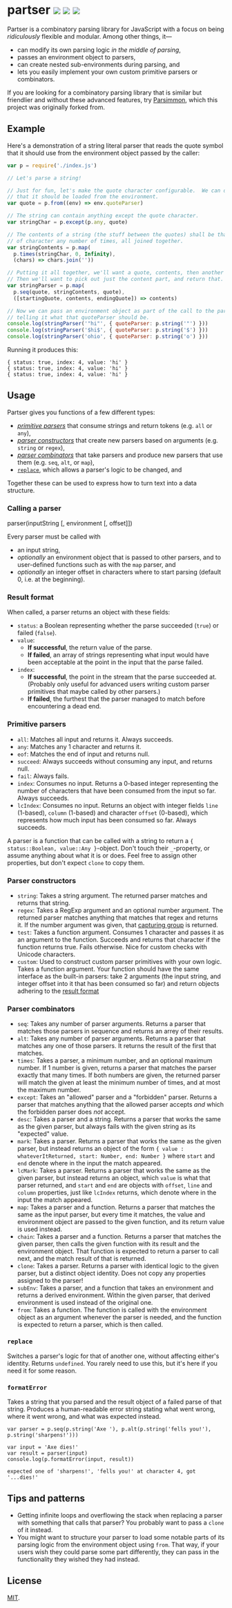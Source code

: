 # partser [![](https://img.shields.io/npm/v/partser.svg?style=flat-square)](https://www.npmjs.com/package/partser) [![](https://img.shields.io/travis/anko/partser.svg?style=flat-square)](https://travis-ci.org/anko/partser) [![](https://img.shields.io/david/anko/partser.svg?style=flat-square)](https://david-dm.org/anko/partser)

Partser is a combinatory parsing library for JavaScript with a focus on being
*ridiculously* flexible and modular.  Among other things, it—

 - can modify its own parsing logic *in the middle of parsing*,
 - passes an environment object to parsers,
 - can create nested sub-environments during parsing, and
 - lets you easily implement your own custom primitive parsers or combinators.

If you are looking for a combinatory parsing library that is similar but
friendlier and without these advanced features, try
[Parsimmon](https://github.com/jneen/parsimmon), which this project was
originally forked from.

## Example

Here's a demonstration of a string literal parser that reads the quote symbol
that it should use from the environment object passed by the caller:

<!-- !test program
# Change requires to the correct import, and strip the final newline.
sed "s/require('partser')/require('.\\/index.js')/g" \
| node \
| head -c -1 -->

<!-- !test in quick example -->

``` js
var p = require('./index.js')

// Let's parse a string!

// Just for fun, let's make the quote character configurable.  We can define
// that it should be loaded from the environment.
var quote = p.from((env) => env.quoteParser)

// The string can contain anything except the quote character.
var stringChar = p.except(p.any, quote)

// The contents of a string (the stuff between the quotes) shall be that sort
// of character any number of times, all joined together.
var stringContents = p.map(
  p.times(stringChar, 0, Infinity),
  (chars) => chars.join(''))

// Putting it all together, we'll want a quote, contents, then another quote.
// Then we'll want to pick out just the content part, and return that.
var stringParser = p.map(
  p.seq(quote, stringContents, quote),
  ([startingQuote, contents, endingQuote]) => contents)

// Now we can pass an environment object as part of the call to the parser,
// telling it what that quoteParser should be.
console.log(stringParser('"hi"', { quoteParser: p.string('"') }))
console.log(stringParser('$hi$', { quoteParser: p.string('$') }))
console.log(stringParser('ohio', { quoteParser: p.string('o') }))
```

Running it produces this:

<!-- !test out quick example -->

```
{ status: true, index: 4, value: 'hi' }
{ status: true, index: 4, value: 'hi' }
{ status: true, index: 4, value: 'hi' }
```

## Usage

Partser gives you functions of a few different types:

 - [*primitive parsers*](#primitive-parsers) that consume strings and return
   tokens (e.g. `all` or `any`),
 - [*parser constructors*](#parser-constructors) that create new parsers based
   on arguments (e.g.  `string` or `regex`),
 - [*parser combinators*](#parser-combinators) that take parsers and produce
   new parsers that use them (e.g.  `seq`, `alt`, or `map`),
 - [`replace`](#replace), which allows a parser's logic to be changed, and

Together these can be used to express how to turn text into a data structure.

### Calling a parser

   parser(inputString [, environment [, offset]])

Every parser must be called with

 - an input string,
 - *optionally* an environment object that is passed to other parsers, and to
   user-defined functions such as with the `map` parser, and
 - *optionally* an integer offset in characters where to start parsing (default
   0, i.e. at the beginning).

### Result format

When called, a parser returns an object with these fields:

 - `status`: a Boolean representing whether the parse succeeded (`true`) or
   failed (`false`).
 - `value`:
   - **If successful**, the return value of the parse.
   - **If failed**, an array of strings representing what input would have been
     acceptable at the point in the input that the parse failed.
 - `index`:
   - **If successful**, the point in the stream that the parse succeeded at.
     (Probably only useful for advanced users writing custom parser primitives
     that maybe called by other parsers.)
   - **If failed**, the furthest that the parser managed to match before
     encountering a dead end.

### Primitive parsers

 - `all`: Matches all input and returns it.  Always succeeds.
 - `any`: Matches any 1 character and returns it.
 - `eof`: Matches the end of input and returns null.
 - `succeed`: Always succeeds without consuming any input, and returns null.
 - `fail`: Always fails.
 - `index`: Consumes no input.  Returns a 0-based integer representing the
   number of characters that have been consumed from the input so far.  Always
   succeeds.
 - `lcIndex`: Consumes no input.  Returns an object with integer fields `line`
   (1-based), `column` (1-based) and character `offset` (0-based), which
   represents how much input has been consumed so far.  Always succeeds.

A parser is a function that can be called with a string to return a `{
status::Boolean, value::Any }`-object.  Don't touch their `_`-property, or
assume anything about what it is or does.  Feel free to assign other properties,
but don't expect `clone` to copy them.

### Parser constructors

 - `string`: Takes a string argument.  The returned parser matches and returns
   that string.
 - `regex`: Takes a RegExp argument and an optional number argument.  The
   returned parser matches anything that matches that regex and returns it.  If
   the number argument was given, that [capturing
   group](https://developer.mozilla.org/en-US/docs/Web/JavaScript/Reference/Global_Objects/RegExp#grouping-back-references)
   is returned.
 - `test`: Takes a function argument.  Consumes 1 character and passes it as an
   argument to the function.  Succeeds and returns that character if the
   function returns true.  Fails otherwise.  Nice for custom checks with
   Unicode characters.
 - `custom`: Used to construct custom parser primitives with your own logic.
   Takes a function argument.  Your function should have the same interface as
   the built-in parsers: take 2 arguments (the input string, and integer offset
   into it that has been consumed so far) and return objects adhering to the
   [result format](#result-format)

### Parser combinators

 - `seq`: Takes any number of parser arguments.  Returns a parser that matches
   those parsers in sequence and returns an arrey of their results.
 - `alt`: Takes any number of parser arguments.  Returns a parser that matches
   any one of those parsers.  It returns the result of the first that matches.
 - `times`: Takes a parser, a minimum number, and an optional maximum number.
   If 1 number is given, returns a parser that matches the parser exactly that
   many times.  If both numbers are given, the returned parser will match the
   given at least the minimum number of times, and at most the maximum number.
 - `except`: Takes an "allowed" parser and a "forbidden" parser.  Returns a
   parser that matches anything that the allowed parser accepts *and* which the
   forbidden parser does *not* accept.
 - `desc`: Takes a parser and a string.  Returns a parser that works the same
   as the given parser, but always fails with the given string as its
   "expected" value.
 - `mark`: Takes a parser.  Returns a parser that works the same as the given
   parser, but instead returns an object of the form `{ value :
   whateverItReturned, start: Number, end: Number }` where `start` and `end`
   denote where in the input the match appeared.
 - `lcMark`: Takes a parser.  Returns a parser that works the same as the given
   parser, but instead returns an object, which `value` is what that parser
   returned, and `start` and `end` are objects with `offset`, `line` and
   `column` properties, just like `lcIndex` returns, which denote where in the
   input the match appeared.
 - `map`: Takes a parser and a function.  Returns a parser that matches the
   same as the input parser, but every time it matches, the value and
   environment object are passed to the given function, and its return value is
   used instead.
 - `chain`: Takes a parser and a function.  Returns a parser that matches the
   given parser, then calls the given function with its result and the
   environment object.  That function is expected to return a parser to call
   next, and the match result of that is returned.
 - `clone`: Takes a parser.  Returns a parser with identical logic to the given
   parser, but a distinct object identity.  Does not copy any properties
   assigned to the parser!
 - `subEnv`: Takes a parser, and a function that takes an environment and
   returns a derived environment.  Within the given parser, that derived
   environment is used instead of the original one.
 - `from`: Takes a function.  The function is called with the environment
   object as an argument whenever the parser is needed, and the function is
   expected to return a parser, which is then called.

### `replace`

Switches a parser's logic for that of another one, without affecting either's
identity.  Returns `undefined`.  You rarely need to use this, but it's here if
you need it for some reason.

### `formatError`

Takes a string that you parsed and the result object of a failed parse of that
string.  Produces a human-readable error string stating what went wrong, where
it went wrong, and what was expected instead.

<!-- !test program
# Insert import line to input, and delete final newline from output.
sed "1ivar p = require('.\\/index');" \
| node \
| head -c -1 -->

<!-- !test in formatError -->

    var parser = p.seq(p.string('Axe '), p.alt(p.string('fells you!'), p.string('sharpens!')))

    var input = 'Axe dies!'
    var result = parser(input)
    console.log(p.formatError(input, result))

<!-- !test out formatError -->

    expected one of 'sharpens!', 'fells you!' at character 4, got '...dies!'

## Tips and patterns

 - Getting infinite loops and overflowing the stack when replacing a parser
   with something that calls that parser?  You probably want to pass a `clone`
   of it instead.
 - You might want to structure your parser to load some notable parts of its
   parsing logic from the environment object using `from`.  That way, if your
   users wish they could parse some part differently, they can pass in the
   functionality they wished they had instead.

## License

[MIT](#LICENSE).
